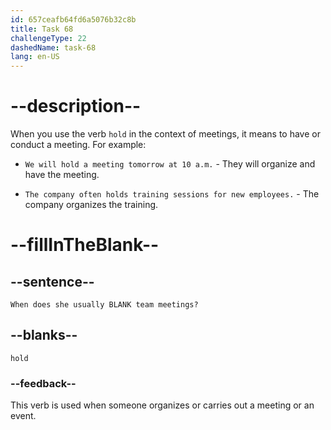 ```yaml
---
id: 657ceafb64fd6a5076b32c8b
title: Task 68
challengeType: 22
dashedName: task-68
lang: en-US
---
```


# --description--

When you use the verb `hold` in the context of meetings, it means to have or conduct a meeting. For example:

- `We will hold a meeting tomorrow at 10 a.m.` - They will organize and have the meeting.

- `The company often holds training sessions for new employees.` - The company organizes the training.

# --fillInTheBlank--

## --sentence--

`When does she usually BLANK team meetings?`

## --blanks--

`hold`

### --feedback--

This verb is used when someone organizes or carries out a meeting or an event.
